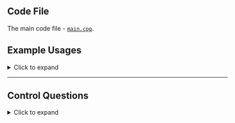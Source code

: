 ## Code File
The main code file - [`main.cpp`](./main.cpp).

## Example Usages

<details>
<summary>Click to expand</summary>

### Create Directories
```cpp
CreateDirectories();
```
Creates the directory structure `FILE11/FILE12` and `FILE21/FILE22`.

### Traverse Directory
```cpp
TraverseDirectory("FILE21");
```
Traverses the directory `FILE21` and its subdirectories.

### Create File in Directory
```cpp
CreateFileInDirectory();
```
Creates a file named `example.txt` in the directory `FILE21/FILE22`.

### Set File Attributes and Time
```cpp
SetFileAttributesAndTime();
```
Sets the file `example.txt` as hidden and modifies its creation time.

### Copy Files
```cpp
CopyFiles("sourceDir", "destDir");
```
Copies files from `sourceDir` to `destDir`.

### Find Files by Extension
```cpp
FindFilesByExtension("FILE21", "txt");
```
Finds files with the `.txt` extension in the directory `FILE21`.

### Append Data to File
```cpp
AppendToFile("FILE21\\FILE22\\example.txt", "Variant No 2");
```
Appends the string "Variant No 2" to the file `example.txt`.

### Find Hidden Files Starting with 'a'
```cpp
FindHiddenFilesStartingWithA("FILE21");
```
Finds hidden files starting with the letter 'a' in the directory `FILE21`.

### Lock Last 1 KB of File
```cpp
LockLastKB("FILE21\\FILE22\\example.txt");
```
Locks the last 1 KB of the file `example.txt`.

</details>

---

## Control Questions

<details>
<summary>Click to expand</summary>

1. **Що таке API Win32?**
   - API Win32 - це набір функцій, що надаються операційними системами Windows для виконання різних завдань системного рівня, таких як управління файлами, управління процесами та операції з графічним інтерфейсом користувача.

2. **Які операційні системи обслуговує API Win 32?**
   - API Win32 обслуговує операційні системи Windows, включаючи Windows 95, 98, NT, 2000, XP, Vista, 7, 8, 10 і більш пізні версії.
     
3. **Які особливості має API Win 32?**
   - API Win32 забезпечує низькорівневий доступ до системних ресурсів, підтримує як 32-розрядні, так і 64-розрядні додатки, а також пропонує широкі функціональні можливості для управління файлами, процесами, пам'яттю та користувацькими інтерфейсами.

4. **Які переваги програмування дає API 32?**
   - API Win32 забезпечує тонкий контроль над системними ресурсами, високу продуктивність і можливість створювати складні та ефективні додатки, адаптовані до операційної системи Windows.

5. **Який основний тип змінних використовується в Win 32?**
   - Основними типами змінних, що використовуються у Win32, є HANDLE, DWORD та різні структури, такі як WIN32_FIND_DATA.

6. **Для управління яких систем можуть бути написані програми з використанням Win32?**
   - Програми, що використовують Win32, можуть керувати файловими системами, процесами, пам'яттю, користувацькими інтерфейсами та іншими операціями системного рівня в операційних системах Windows.

7. **Що означає рядок int main (int argc, LPTSTR argv [])?**
   - Цей рядок визначає головну точку входу консольної програми Win32, де `argc` - це кількість аргументів, а `argv` - це масив аргументів командного рядка.

8. **Поясніть, яку функцію виконує даний оператор: hIn = CreateFile (argv [1], GENERIC_READ, 0, NULL, OPEN_EXISTING, 0, NULL);**
   - Цей оператор відкриває для читання існуючий файл, вказаний за допомогою `argv[1]`, і повертає хендл на цей файл.

9. **Поясніть, яку функцію виконує даний оператор: hOut = CreateFile (argv [2], GENERIC_WRITE, 0, NULL, CREATE_ALWAYS, FILE_ATTRIBUTE_NORMAL, NULL);**
   - Цей оператор створює або перезаписує файл, вказаний `argv[2]` для запису, і повертає дескриптор файлу.

10. **Поясніть, яку функцію виконує даний оператор: while (ReadFile (hIn, Buffer, BUF_SIZE, &nIn, NULL) && nIn> 0)**
    - Цей цикл зчитує дані з файлового дескриптора `hIn` у буфер `Buffer` доти, доки у ньому не закінчаться дані.

11. **Поясніть, яку функцію виконує даний оператор: WriteFile (hOut, Buffer, nIn, &nOut, NULL);**
    - Цей оператор записує дані з буфера `Buffer` в дескриптор файлу `hOut`.

12. **Поясніть, яку функцію виконує даний оператор: if (! СopyFile(Argv [1], argv [2], FALSE));**
    - Цей оператор копіює файл з `argv[1]` в `argv[2]`. Якщо копіювання завершиться невдачею, умова набуває значення true.

13. **Поясніть завдання функції: FindFirstFile і її параметри.**
    - Оператор `FindFirstFile` шукає файл або каталог, що відповідає заданому шаблону. Параметри включають шаблон пошуку та вказівник на структуру `WIN32_FIND_DATA` для отримання інформації про знайдений файл.

14. **Як встановити блокування частини файлу?**
    - Використовуйте функцію `LockFile`, вказавши дескриптор файлу, зміщення та довжину області для блокування.

15. **Поясніть завдання функції: FindNextFile і її параметри.**
    - Функція `FindNextFile` продовжує пошук файлу з попереднього виклику `FindFirstFile`. Параметри включають дескриптор пошуку та вказівник на структуру `WIN32_FIND_DATA` для отримання інформації про наступний файл.

16. **Поясніть завдання функції: FindClose і її параметри.**
    - Функція `FindClose` закриває дескриптор пошуку файлів, відкритий функцією `FindFirstFile`. Параметром є дескриптор пошуку.

17. **Яке завдання виконує функція GetFileAttributes і її параметри?**
    - `GetFileAttributes` повертає атрибути вказаного файлу або каталогу. Параметром є шлях до файлу або каталогу.

18. **Яка структура параметра lhffd?**
    - Зазвичай `lhffd` - це структура `WIN32_FIND_DATA`, яка використовується у функціях пошуку файлів для отримання даних про атрибути файлів.

19. **Який параметр функції FindFirstFile вказує на каталог?**
    - Член `dwFileAttributes` структури `WIN32_FIND_DATA` вказує, чи є знайдений елемент каталогом.

20. **Які існують функції для роботи з часом?**
    - Функції включають `GetSystemTime`, `SetSystemTime`, `GetFileTime`, `SetFileTime` і `SystemTimeToFileTime`.

21. **Які значення атрибутів мають файли і якою функцією вони встановлються?**
    - Атрибути файлів включають `FILE_ATTRIBUTE_READONLY`, `FILE_ATTRIBUTE_HIDDEN` тощо, які задаються за допомогою `SetFileAttributes`.

22. **Якою функцією можна змінити атрибути файлів?**
    - Використовуйте функцію `SetFileAttributes` для зміни атрибутів файлів.

23. **Яка функція створює імена для тимчасових файлів?**
    - Функція `GetTempFileName` створює унікальне тимчасове ім'я файлу.

24. **Які суттєві відмінності між програмування в АРІ Win32 та стандартною бібліотекою С для управління з файлами?**
    - Win32 API надає більше контролю та функціональності для операцій системного рівня, в той час як стандартна бібліотека C пропонує простіший, високорівневий інтерфейс.

25. **Чим асинхронне введення-виведення відрізняється він синхронного?**
    - Асинхронний ввід/вивід дозволяє виконувати операції без блокування потоку, що виконується, тоді як синхронний ввід/вивід блокується до завершення операції.

26. **Охарактеризуйте різновиди асинхронного введення-виведення**
    - Асинхронний ввід/вивід можна реалізувати за допомогою перекритого вводу/виводу, портів завершення вводу/виводу та асинхронних викликів процедур (APC).
   
</details>
